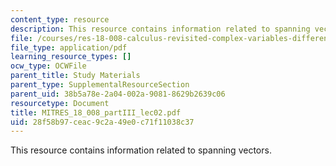 ```yaml
---
content_type: resource
description: This resource contains information related to spanning vectors.
file: /courses/res-18-008-calculus-revisited-complex-variables-differential-equations-and-linear-algebra-fall-2011/28f58b97ceac9c2a49e0c71f11038c37_MITRES_18_008_partIII_lec02.pdf
file_type: application/pdf
learning_resource_types: []
ocw_type: OCWFile
parent_title: Study Materials
parent_type: SupplementalResourceSection
parent_uid: 38b5a78e-2a04-002a-9081-8629b2639c06
resourcetype: Document
title: MITRES_18_008_partIII_lec02.pdf
uid: 28f58b97-ceac-9c2a-49e0-c71f11038c37
---
```

This resource contains information related to spanning vectors.

